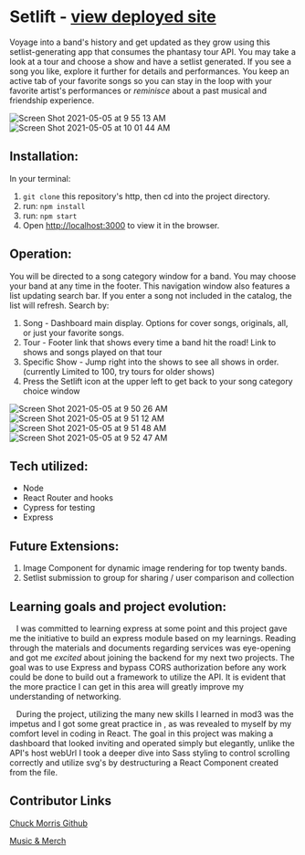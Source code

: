 # Setlift - [view deployed site](https://setlift.herokuapp.com/)

Voyage into a band's history and get updated as they grow using this setlist-generating app that consumes the phantasy tour API. You may take a look at a tour and choose a show and have a setlist generated. If you see a song you like, explore it further for details and performances. You keep an active tab of your favorite songs so you can stay in the loop with your favorite artist's performances or *reminisce* about a past musical and friendship experience.

![Screen Shot 2021-05-05 at 9 55 13 AM](https://user-images.githubusercontent.com/71858456/117171527-2dc56200-ad88-11eb-9ca2-ae5966aaac24.png)
![Screen Shot 2021-05-05 at 10 01 44 AM](https://user-images.githubusercontent.com/71858456/117172315-f0150900-ad88-11eb-95d2-33e5a55a79de.png)


## Installation:
In your terminal:


1. `git clone` this repository's http, then cd into the project directory.
2. run: `npm install`
3. run: `npm start`
4. Open [http://localhost:3000](http://localhost:3000) to view it in the browser.


## Operation:
You will be directed to a song category window for a band. You may choose your band at any time in the footer. 
This navigation window also features a list updating search bar.  If you enter a song not included in the catalog, the list will refresh. 
Search by:
1. Song  -  Dashboard main display. Options for cover songs, originals, all, or just your favorite songs.
2. Tour - Footer link that shows every time a band hit the road! Link to shows and songs played on that tour
3. Specific Show - Jump right into the shows to see all shows in order.  (currently Limited to 100, try tours for older shows)
4. Press the Setlift icon at the upper left to get back to your song category choice window

![Screen Shot 2021-05-05 at 9 50 26 AM](https://user-images.githubusercontent.com/71858456/117171105-d3c49c80-ad87-11eb-8e55-150d1f4d913a.png)
![Screen Shot 2021-05-05 at 9 51 12 AM](https://user-images.githubusercontent.com/71858456/117171125-d7582380-ad87-11eb-8370-c39faf97fe4a.png)
![Screen Shot 2021-05-05 at 9 51 48 AM](https://user-images.githubusercontent.com/71858456/117171146-db844100-ad87-11eb-8402-e882821965d8.png)
![Screen Shot 2021-05-05 at 9 52 47 AM](https://user-images.githubusercontent.com/71858456/117171678-52213e80-ad88-11eb-83d1-26e68e953311.png)


## Tech utilized:
* Node
* React Router and hooks
* Cypress for testing
* Express

## Future Extensions:
1. Image Component for dynamic image rendering for top twenty bands.
2. Setlist submission to group for sharing / user comparison and collection

## Learning goals and project evolution:
&nbsp;&nbsp;&nbsp;I was committed to learning express at some point and this project gave me the initiative to build an express module based on my learnings.  Reading through the materials and documents regarding services was eye-opening and got me *excited* about joining the backend for my next two projects.  The goal was to use Express and bypass CORS authorization before any work could be done to build out a framework to utilize the API.  It is evident that the more practice I can get in this area will greatly improve my understanding of networking.  


&nbsp;&nbsp;&nbsp;During the project, utilizing the many new skills I learned in mod3 was the impetus and I got some great practice in , as was revealed to myself by my comfort level in coding in React.  The goal in this project was making a dashboard that looked inviting and operated simply but elegantly, unlike the API's host webUrl I took a deeper dive into Sass styling to control scrolling correctly and utilize svg's by destructuring a React Component created from the file.
   
## Contributor Links
[Chuck Morris Github](https://github.com/percworld)


[Music & Merch](http://www/lotusvibes.com)


